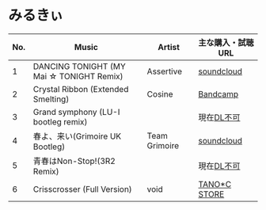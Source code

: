 # みるきぃ

| No. | Music | Artist | 主な購入・試聴URL |
|-----|-------------------------------------------|--------------------|------------------------------------------------------------------------------------|
| 1 | DANCING TONIGHT (MY Mai ☆ TONIGHT Remix) | Assertive| [soundcloud](https://soundcloud.com/assertivef/dancing-tonight)|
| 2 | Crystal Ribbon (Extended Smelting)| Cosine | [Bandcamp](https://shop.attackthemusic.com/track/crystal-ribbon-extended-smelting) |
| 3 | Grand symphony (LU-I bootleg remix) || 現在[DL不可](https://twitter.com/lu_i0900/status/1209443610686443520) |
| 4 | 春よ、来い(Grimoire UK Bootleg)| Team Grimoire | [soundcloud](https://soundcloud.com/team-grimoire/grimoire-uk-bootlegfree-track) |
| 5 | 青春はNon-Stop!(3R2 Remix) || 現在[DL不可](https://twitter.com/3R2/status/592987199370502144) |
| 6 | Crisscrosser (Full Version) | void | [TANO*C STORE](https://www.tanocstore.net/shopdetail/000000000582/)|